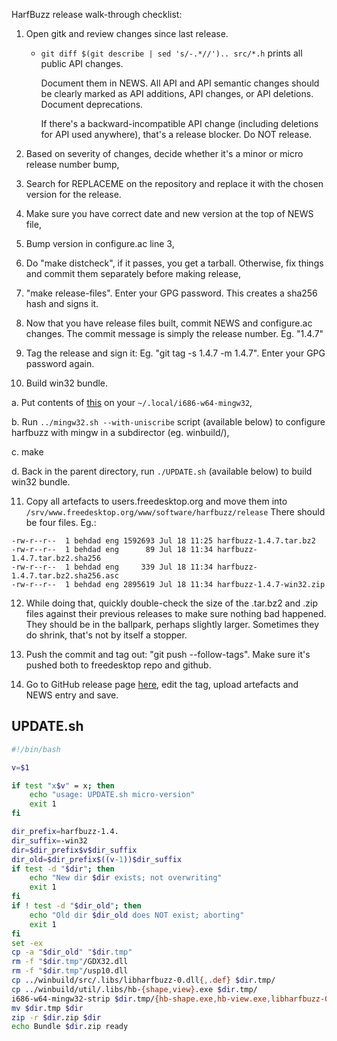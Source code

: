 HarfBuzz release walk-through checklist:

1. Open gitk and review changes since last release.

   * `git diff $(git describe | sed 's/-.*//').. src/*.h` prints all public API
     changes.

     Document them in NEWS.  All API and API semantic changes should be clearly
     marked as API additions, API changes, or API deletions.  Document
     deprecations.

     If there's a backward-incompatible API change (including deletions for API
     used anywhere), that's a release blocker.  Do NOT release.

2. Based on severity of changes, decide whether it's a minor or micro release
   number bump,

3. Search for REPLACEME on the repository and replace it with the chosen version
   for the release.

4. Make sure you have correct date and new version at the top of NEWS file,

5. Bump version in configure.ac line 3,

6. Do "make distcheck", if it passes, you get a tarball.
   Otherwise, fix things and commit them separately before making release,

7. "make release-files".  Enter your GPG password.  This creates a sha256 hash
   and signs it.

8. Now that you have release files built, commit NEWS and configure.ac changes.
   The commit message is simply the release number.  Eg. "1.4.7"

9. Tag the release and sign it: Eg. "git tag -s 1.4.7 -m 1.4.7".  Enter your
   GPG password again.

10. Build win32 bundle.

   a. Put contents of [this](https://drive.google.com/open?id=0B3_fQkxDZZXXbWltRGd5bjVrUDQ) on your `~/.local/i686-w64-mingw32`,

   b. Run `../mingw32.sh --with-uniscribe` script (available below) to configure harfbuzz with mingw in a subdirector (eg. winbuild/),

   c. make

   d. Back in the parent directory, run `./UPDATE.sh` (available below) to build win32 bundle.

11. Copy all artefacts to users.freedesktop.org and move them into
    `/srv/www.freedesktop.org/www/software/harfbuzz/release` There should be four
    files.  Eg.:
 ```
-rw-r--r--  1 behdad eng 1592693 Jul 18 11:25 harfbuzz-1.4.7.tar.bz2
-rw-r--r--  1 behdad eng      89 Jul 18 11:34 harfbuzz-1.4.7.tar.bz2.sha256
-rw-r--r--  1 behdad eng     339 Jul 18 11:34 harfbuzz-1.4.7.tar.bz2.sha256.asc
-rw-r--r--  1 behdad eng 2895619 Jul 18 11:34 harfbuzz-1.4.7-win32.zip
```

12. While doing that, quickly double-check the size of the .tar.bz2 and .zip
    files against their previous releases to make sure nothing bad happened.
    They should be in the ballpark, perhaps slightly larger.  Sometimes they
    do shrink, that's not by itself a stopper.

13. Push the commit and tag out: "git push --follow-tags".  Make sure it's
    pushed both to freedesktop repo and github.

14. Go to GitHub release page [here](https://github.com/harfbuzz/harfbuzz/releases),
    edit the tag, upload artefacts and NEWS entry and save.


## UPDATE.sh
```bash
#!/bin/bash

v=$1

if test "x$v" = x; then
	echo "usage: UPDATE.sh micro-version"
	exit 1
fi

dir_prefix=harfbuzz-1.4.
dir_suffix=-win32
dir=$dir_prefix$v$dir_suffix
dir_old=$dir_prefix$((v-1))$dir_suffix
if test -d "$dir"; then
	echo "New dir $dir exists; not overwriting"
	exit 1
fi
if ! test -d "$dir_old"; then
	echo "Old dir $dir_old does NOT exist; aborting"
	exit 1
fi
set -ex
cp -a "$dir_old" "$dir.tmp"
rm -f "$dir.tmp"/GDX32.dll
rm -f "$dir.tmp"/usp10.dll
cp ../winbuild/src/.libs/libharfbuzz-0.dll{,.def} $dir.tmp/
cp ../winbuild/util/.libs/hb-{shape,view}.exe $dir.tmp/
i686-w64-mingw32-strip $dir.tmp/{hb-shape.exe,hb-view.exe,libharfbuzz-0.dll}
mv $dir.tmp $dir
zip -r $dir.zip $dir
echo Bundle $dir.zip ready
```

